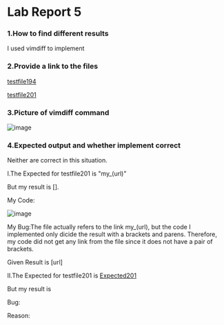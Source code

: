 # **Lab Report 5**

### **1.How to find different results**

I used vimdiff to implement
### **2.Provide a link to the files**

[testfile194](https://github.com/coy001/my-markdown-parser/blob/main/test-files/194.md)

[testfile201](https://github.com/coy001/my-markdown-parser/blob/main/test-files/201.md)

### **3.Picture of vimdiff command**

![image](https://user-images.githubusercontent.com/103301184/172476469-e28a9e4a-9751-4124-9b3c-b2a117fb211c.png)

### **4.Expected output and whether implement correct**

Neither are correct in this situation.

I.The Expected for testfile201 is "my_(url)"

But my result is [].

My Code:

![image](https://user-images.githubusercontent.com/103301184/172481208-1dc89dab-1acc-4ad9-839e-14dfb42f4343.png)

My Bug:The file actually refers to the link my_(url), but the code I implemented only dicide the result with a brackets and parens. Therefore, my code did not get any link from the file since it does not have a pair of brackets.

Given Result is [url]


II.The Expected for testfile201 is [Expected201](https://github.com/coy001/my-markdown-parser/blob/main/test-files/201.md)

But my result is 

Bug:

Reason:
